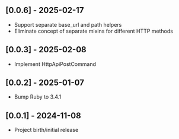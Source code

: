 ## [0.0.6] - 2025-02-17

- Support separate base_url and path helpers
- Eliminate concept of separate mixins for different HTTP methods

## [0.0.3] - 2025-02-08

- Implement HttpApiPostCommand

## [0.0.2] - 2025-01-07

- Bump Ruby to 3.4.1

## [0.0.1] - 2024-11-08

- Project birth/initial release
